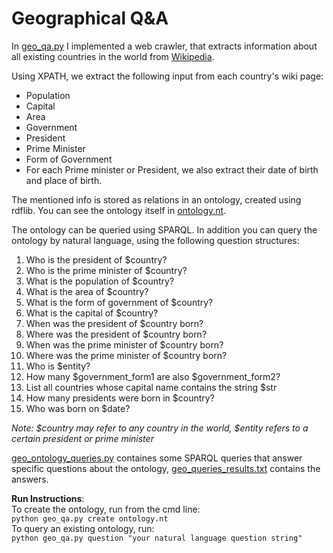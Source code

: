 # Geographical Q&A

In [geo_qa.py](https://github.com/mattantoledo/WebInformationExtractor/blob/main/geo_qa.py) I implemented a web crawler, that extracts information about all existing countries in the world from [Wikipedia](https://en.wikipedia.org/wiki/List_of_countries_by_population_(United_Nations)).

Using XPATH, we extract the following input from each country's wiki page:
* Population
* Capital
* Area
* Government 
* President
* Prime Minister
* Form of Government
* For each Prime minister or President, we also extract their date of birth and place of birth.

The mentioned info is stored as relations in an ontology, created using rdflib.
You can see the ontology itself in [ontology.nt](https://github.com/mattantoledo/WebInformationExtractor/blob/main/ontology.nt).

The ontology can be queried using SPARQL.
In addition you can query the ontology by natural language, using the following question structures:
1. Who is the president of $country?
2. Who is the prime minister of $country?
3. What is the population of $country?
4. What is the area of $country?
5. What is the form of government of $country?
6. What is the capital of $country?
7. When was the president of $country born?
8. Where was the president of $country born?
9. When was the prime minister of $country born?
10. Where was the prime minister of $country born?
11. Who is $entity?
12. How many $government_form1 are also $government_form2?
13. List all countries whose capital name contains the string $str
14. How many presidents were born in $country?
15. Who was born on $date?  

<em>Note: $country may refer to any country in the world, $entity refers to a certain president or prime minister</em>

[geo_ontology_queries.py](https://github.com/guryaniv/geo-q-a/blob/master/geo_ontology_queries.py) containes some SPARQL queries that answer specific questions about the ontology, [geo_queries_results.txt](https://github.com/guryaniv/geo-q-a/blob/master/geo_queries_results.txt) contains the answers.

**Run Instructions**:<br>
To create the ontology, run from the cmd line:<br>
```python geo_qa.py create ontology.nt```<br>
To query an existing ontology, run:<br>
```python geo_qa.py question "your natural language question string"``` 
